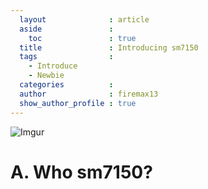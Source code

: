 ```yaml
---
  layout              : article
  aside               :
    toc               : true
  title               : Introducing sm7150
  tags                : 
    - Introduce
    - Newbie
  categories          : 
  author              : firemax13
  show_author_profile : true
---
```


![Imgur](https://i.imgur.com/vHghx5O.jpg)

# A. Who sm7150?
